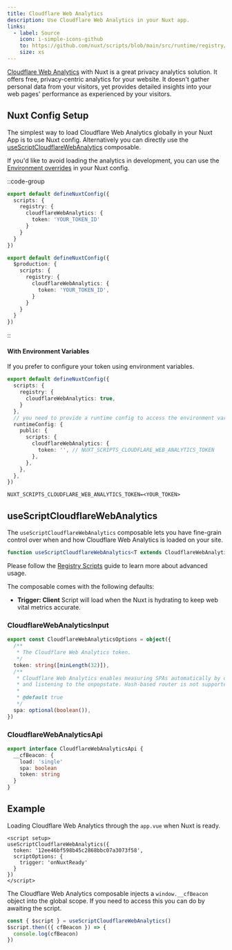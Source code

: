 ```yaml
---
title: Cloudflare Web Analytics
description: Use Cloudflare Web Analytics in your Nuxt app.
links:
  - label: Source
    icon: i-simple-icons-github
    to: https://github.com/nuxt/scripts/blob/main/src/runtime/registry/cloudflare-web-analytics.ts
    size: xs
---
```


[Cloudflare Web Analytics](https://developers.cloudflare.com/analytics/web-analytics/) with Nuxt is a great privacy analytics solution. It offers free, privacy-centric analytics for your website. It doesn't gather personal data from your visitors, yet provides detailed insights into your web pages' performance as experienced by your visitors.

## Nuxt Config Setup

The simplest way to load Cloudflare Web Analytics globally in your Nuxt App is to use Nuxt config. Alternatively you can directly
use the [useScriptCloudflareWebAnalytics](#usescriptcloudflarewebanalytics) composable.

If you'd like to avoid loading the analytics in development, you can use the [Environment overrides](https://nuxt.com/docs/getting-started/configuration#environment-overrides) in your Nuxt config.

::code-group

```ts [Always enabled]
export default defineNuxtConfig({
  scripts: {
    registry: {
      cloudflareWebAnalytics: {
        token: 'YOUR_TOKEN_ID'
      }
    }
  }
})
```

```ts [Production only]
export default defineNuxtConfig({
  $production: {
    scripts: {
      registry: {
        cloudflareWebAnalytics: {
          token: 'YOUR_TOKEN_ID',
        }
      }
    }
  }
})
```

::

#### With Environment Variables

If you prefer to configure your token using environment variables.

```ts [nuxt.config.ts]
export default defineNuxtConfig({
  scripts: {
    registry: {
      cloudflareWebAnalytics: true,
    }
  },
  // you need to provide a runtime config to access the environment variables
  runtimeConfig: {
    public: {
      scripts: {
        cloudflareWebAnalytics: {
          token: '', // NUXT_SCRIPTS_CLOUDFLARE_WEB_ANALYTICS_TOKEN
        },
      },
    },
  },
})
```

```text [.env]
NUXT_SCRIPTS_CLOUDFLARE_WEB_ANALYTICS_TOKEN=<YOUR_TOKEN>
```

## useScriptCloudflareWebAnalytics

The `useScriptCloudflareWebAnalytics` composable lets you have fine-grain control over when and how Cloudflare Web Analytics is loaded on your site.

```ts
function useScriptCloudflareWebAnalytics<T extends CloudflareWebAnalyticsApi>(_options?: CloudflareWebAnalyticsInput) {}
```

Please follow the [Registry Scripts](/docs/guides/registry-scripts) guide to learn more about advanced usage.

The composable comes with the following defaults:
- **Trigger: Client** Script will load when the Nuxt is hydrating to keep web vital metrics accurate.

### CloudflareWebAnalyticsInput

```ts
export const CloudflareWebAnalyticsOptions = object({
  /**
   * The Cloudflare Web Analytics token.
   */
  token: string([minLength(32)]),
  /**
   * Cloudflare Web Analytics enables measuring SPAs automatically by overriding the History API’s pushState function
   * and listening to the onpopstate. Hash-based router is not supported.
   *
   * @default true
   */
  spa: optional(boolean()),
})
```

### CloudflareWebAnalyticsApi

```ts
export interface CloudflareWebAnalyticsApi {
  __cfBeacon: {
    load: 'single'
    spa: boolean
    token: string
  }
}
```

## Example

Loading Cloudflare Web Analytics through the `app.vue` when Nuxt is ready.

```vue [app.vue]
<script setup>
useScriptCloudflareWebAnalytics({
  token: '12ee46bf598b45c2868bbc07a3073f58',
  scriptOptions: {
    trigger: 'onNuxtReady'
  }
})
</script>
```

The Cloudflare Web Analytics composable injects a `window.__cfBeacon` object into the global scope. If you need
to access this you can do by awaiting the script.

```ts
const { $script } = useScriptCloudflareWebAnalytics()
$script.then(({ cfBeacon }) => {
  console.log(cfBeacon)
})
```
